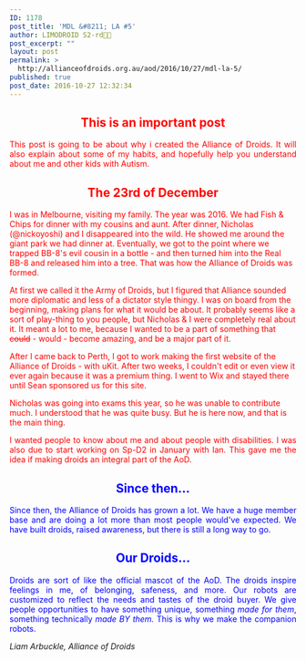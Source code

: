 ```yaml
---
ID: 1178
post_title: 'MDL &#8211; LA #5'
author: LIMODROID S2-rd🔭🔬
post_excerpt: ""
layout: post
permalink: >
  http://allianceofdroids.org.au/aod/2016/10/27/mdl-la-5/
published: true
post_date: 2016-10-27 12:32:34
---
```

<h2 style="text-align: center;"><span style="color: #ff0000;">This is an important post</span></h2>
<p style="text-align: justify;"><span style="color: #ff0000;">This post is going to be about why i created the Alliance of Droids. It will also explain about some of my habits, and hopefully help you understand about me and other kids with Autism.</span></p>

<h2 style="text-align: center;"><span style="color: #ff0000;">The 23rd of December</span></h2>
<span style="color: #ff0000;">I was in Melbourne, visiting my family. The year was 2016. We had Fish &amp; Chips for dinner with my cousins and aunt. After dinner, Nicholas (@nickoyoshi) and I disappeared into the wild. He showed me around the giant park we had dinner at. Eventually, we got to the point where we trapped BB-8's evil cousin in a bottle - and then turned him into the Real BB-8 and released him into a tree. That was how the Alliance of Droids was formed.</span>

<span style="color: #ff0000;">At first we called it the Army of Droids, but I figured that Alliance sounded more diplomatic and less of a dictator style thingy. I was on board from the beginning, making plans for what it would be about. It probably seems like a sort of play-thing to you people, but Nicholas &amp; I were completely real about it. It meant a lot to me, because I wanted to be a part of something that <del>could</del> - would - become amazing, and be a major part of it.</span>

<span style="color: #ff0000;">After I came back to Perth, I got to work making the first website of the Alliance of Droids - with uKit. After two weeks, I couldn't edit or even view it ever again because it was a premium thing. I went to Wix and stayed there until Sean sponsored us for this site.</span>

<span style="color: #ff0000;">Nicholas was going into exams this year, so he was unable to contribute much. I understood that he was quite busy. But he is here now, and that is the main thing.</span>
<p style="text-align: justify;"><span style="color: #ff0000;">I wanted people to know about me and about people with disabilities. I was also due to start working on Sp-D2 in January with Ian. This gave me the idea if making droids an integral part of the AoD.</span></p>

<h2 style="text-align: center;"><span style="color: #0000ff;">Since then...</span></h2>
<p style="text-align: justify;"><span style="color: #0000ff;">Since then, the Alliance of Droids has grown a lot. We have a huge member base and are doing a lot more than most people would've expected. We have built droids, raised awareness, but there is still a long way to go.</span></p>

<h2 style="text-align: center;"><span style="color: #0000ff;">Our Droids...</span></h2>
<p style="text-align: justify;"><span style="color: #0000ff;">Droids are sort of like the official mascot of the AoD. The droids inspire feelings in me, of belonging, safeness, and more. Our robots are customized to reflect the needs and tastes of the droid buyer. We give people opportunities to have something unique, something <em>made for them</em>, something technically <em>made BY them.</em> This is why we make the companion robots.</span></p>
<p style="text-align: justify;"><em>Liam Arbuckle, Alliance of Droids</em></p>